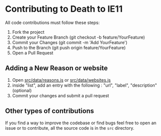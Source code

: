 # Contributing to Death to IE11
All code contributions must follow these steps:
1. Fork the project
2. Create your Feature Branch (git checkout -b feature/YourFeature)
3. Commit your Changes (git commit -m 'Add YourFeature')
4. Push to the Branch (git push origin feature/YourFeature)
5. Open a Pull Request

## Adding a New Reason or website
1. Open [src/data/reasons.js](/src/data/reasons.js) or [src/data/websites.js](/src/data/websites.js)
2. inside "list", add an entry with the following : "url", "label", "description"(optional)
3. Commit your changes and submit a pull request

## Other types of contributions
If you find a way to improve the codebase or find bugs feel free to open an issue or to contribute, all the source code is in the `src` directory.
